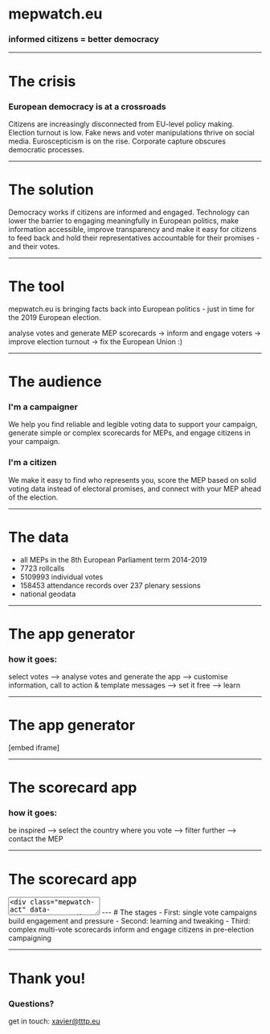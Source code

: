 # mepwatch.eu
### informed citizens = better democracy

---
# The crisis
### European democracy is at a crossroads
Citizens are increasingly disconnected from EU-level policy making. Election turnout is low. 
Fake news and voter manipulations thrive on social media.
Euroscepticism is on the rise. 
Corporate capture obscures democratic processes.

---
# The solution
Democracy works if citizens are informed and engaged.
Technology can lower the barrier to engaging meaningfully in European politics, make information accessible, improve transparency and make it easy for citizens to feed back and hold their representatives accountable for their promises - and their votes.

---

# The tool
mepwatch.eu is bringing facts back into European politics - just in time for the 2019 European election.

analyse votes and generate MEP scorecards -> inform and engage voters -> improve election turnout -> fix the European Union :)

---
# The audience
<div class="row">
<div class="col">
<h3>I'm a campaigner</h3>
We help you find reliable and legible voting data to support your campaign, generate simple or complex scorecards for MEPs, and engage citizens in your campaign.
</div>
<div class="col">

<h3>I'm a citizen</h3>
We make it easy to find who represents you, score the MEP based on solid voting data instead of electoral promises, and connect with your MEP ahead of the election.
</div>
</div>

---
# The data
- all MEPs in the 8th European Parliament term 2014-2019
- 7723 rollcalls 
- 5109993 individual votes
- 158453 attendance records over 237 plenary sessions
- national geodata

---
# The app generator
### how it goes:
select votes --> analyse votes and generate the app --> customise information, call to action & template messages --> set it free --> learn

---
# The app generator
[embed iframe]


---
# The scorecard app
### how it goes:
be inspired --> select the country where you vote --> filter further --> contact the MEP

---
# The scorecard app
<textarea>
<div class="mepwatch-act" data-vote="93294"> </div>
<script src="https://mepwatch.eu/dist/js/widget.js" charset="utf-8"></script>
</textarea>
---
# The stages
- First: single vote campaigns build engagement and pressure
- Second: learning and tweaking
- Third: complex multi-vote scorecards inform and engage citizens in pre-election campaigning

---
# Thank you!
### Questions?
get in touch: xavier@tttp.eu

